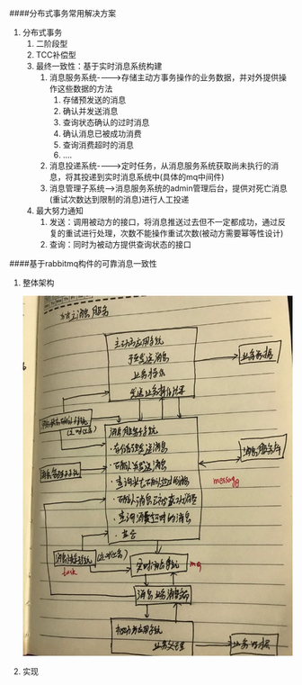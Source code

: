####分布式事务常用解决方案
1. 分布式事务
	1. 二阶段型
	2. TCC补偿型
	3. 最终一致性：基于实时消息系统构建
		1. 消息服务系统---->存储主动方事务操作的业务数据，并对外提供操作这些数据的方法
			1. 存储预发送的消息
			2. 确认并发送消息
			3. 查询状态确认的过时消息
			4. 确认消息已被成功消费
			5. 查询消费超时的消息
			6. .... 
		2. 消息投递系统---->定时任务，从消息服务系统获取尚未执行的消息，将其投递到实时消息系统中(具体的mq中间件) 
		3. 消息管理子系统-->消息服务系统的admin管理后台，提供对死亡消息(重试次数达到限制的消息)进行人工投递
	4. 最大努力通知
		1. 发送：调用被动方的接口，将消息推送过去但不一定都成功，通过反复的重试进行处理，次数不能操作重试次数(被动方需要幂等性设计)  
		2. 查询：同时为被动方提供查询状态的接口

####基于rabbitmq构件的可靠消息一致性
1. 整体架构

	![](pic/reliable-sources.jpeg)
2. 实现 